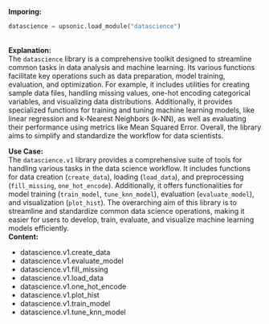 <b class="custom_code_highlight_green">Imporing:</b><br>
```python
datascience = upsonic.load_module("datascience")
```
<br><b class="custom_code_highlight_green">Explanation:</b><br>The `datascience` library is a comprehensive toolkit designed to streamline common tasks in data analysis and machine learning. Its various functions facilitate key operations such as data preparation, model training, evaluation, and optimization. For example, it includes utilities for creating sample data files, handling missing values, one-hot encoding categorical variables, and visualizing data distributions. Additionally, it provides specialized functions for training and tuning machine learning models, like linear regression and k-Nearest Neighbors (k-NN), as well as evaluating their performance using metrics like Mean Squared Error. Overall, the library aims to simplify and standardize the workflow for data scientists.


<b class="custom_code_highlight_green">Use Case:</b><br>The `datascience.v1` library provides a comprehensive suite of tools for handling various tasks in the data science workflow. It includes functions for data creation (`create_data`), loading (`load_data`), and preprocessing (`fill_missing`, `one_hot_encode`). Additionally, it offers functionalities for model training (`train_model`, `tune_knn_model`), evaluation (`evaluate_model`), and visualization (`plot_hist`). The overarching aim of this library is to streamline and standardize common data science operations, making it easier for users to develop, train, evaluate, and visualize machine learning models efficiently.
<br><b class="custom_code_highlight_green">Content:</b><br>
  - datascience.v1.create_data
  - datascience.v1.evaluate_model
  - datascience.v1.fill_missing
  - datascience.v1.load_data
  - datascience.v1.one_hot_encode
  - datascience.v1.plot_hist
  - datascience.v1.train_model
  - datascience.v1.tune_knn_model
